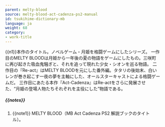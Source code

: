 ```yaml
---
parent: melty-blood
source: melty-blood-act-cadenza-ps2-manual
id: tsukihime-dictionary-mb
language: ja
weight: 68
category:
- work-title
---
```


{{n1}}本作のタイトル。ノベルゲーム・月姫を格闘ゲームにしたシリーズ。
一作目のMELTY BLOODは月姫から一年後の夏の物語をゲームにしたもの。三咲町に再び起きた吸血鬼騒ぎと、それを追って現れた少女・シオンを巡る物語。
二作目の『Re-act』はMELTY BLOODを元にした番外編。タタリの後始末、白いレンが巻き起こす一夜の夢を主軸にした、オールスターキャストによる格闘ゲームだ。
三作目にあたる本作『Act-Cadenza』はRe-actをさらに発展させた、“月姫の登場人物たちそれぞれを主役にした”物語である。

##### {{notes}}

1. {{note1}} MELTY BLOOD（MB Act Cadenza PS2 解説ブックのタイトル）。
